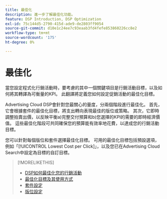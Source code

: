 ```yaml
---
title: 最佳化
description: 進一步了解最佳化功能。
feature: DSP Introduction, DSP Optimization
exl-id: 75c144d5-2790-415d-ade9-de2803ff9054
source-git-commit: d10e1c24ee7c93eaab3fd4fefe853860226cc8e2
workflow-type: tm+mt
source-wordcount: '175'
ht-degree: 0%

---
```


# 最佳化

當您設定程式化行銷活動時，要考慮的其中一個關鍵項目是行銷活動目標，以及如何將其轉譯為可衡量的KPI。 此翻譯將定義您如何設定促銷活動的最佳化目標。

Advertising Cloud DSP會針對您最關心的量度，分兩個階段進行最佳化。 首先，它會根據套件的最佳化目標，將支出轉向表現最佳的版位或策略。 其次，它即時調整拍賣出價，以反映平衡a)完整交付預算和b)您選擇的KPI的需要的即時經濟價值。 這些最佳化階段可共同確保您的預算能有效率地花費，以達成您的行銷活動目標。

您可以針對每個版位和套件選擇最佳化目標。 可用的最佳化目標包括預設選項，例如「[!UICONTROL Lowest Cost per Click]」，以及您已在Advertising Cloud Search中設定為目標的自訂目標。

>[!MORELIKETHIS]
>
> * [DSP如何最佳化您的行銷活動](/help/dsp/optimization/optimization-how-dsp-optimizes-campaigns.md)
>* [最佳化目標及其使用方式](/help/dsp/optimization/optimization-goals.md)
>* [套件設定](/help/dsp/campaign-management/packages/package-settings.md)
>* [版位設定](/help/dsp/campaign-management/placements/placement-settings.md)

